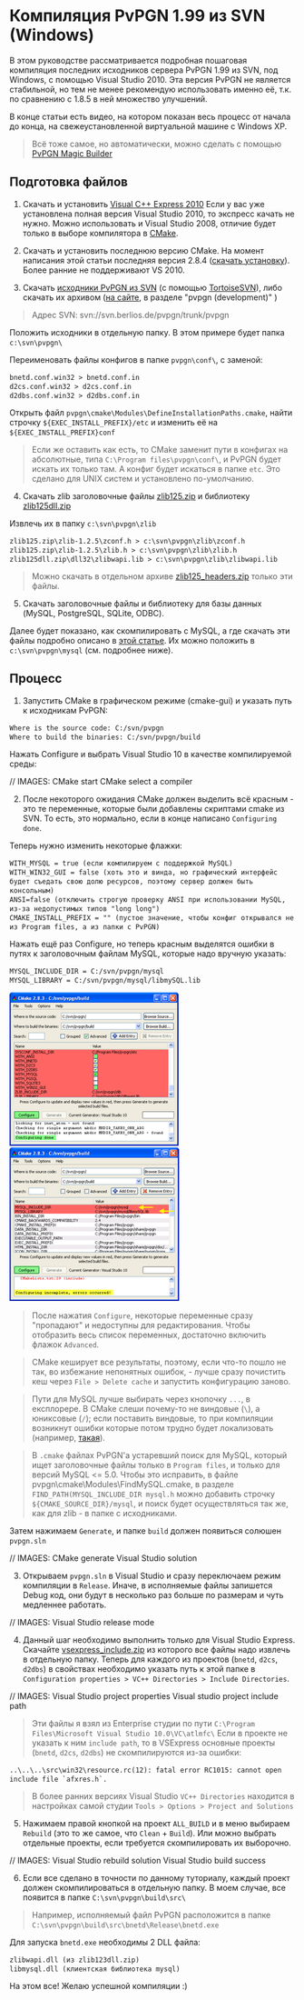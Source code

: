 Компиляция PvPGN 1.99 из SVN (Windows)
===

В этом руководстве рассматривается подробная пошаговая компиляция последних исходников сервера PvPGN 1.99 из SVN, под Windows, с помощью Visual Studio 2010. Эта версия PvPGN не является стабильной, но тем не менее рекомендую использовать именно её, т.к. по сравнению с 1.8.5 в ней множество улучшений. 

В конце статьи есть видео, на котором показан весь процесс от начала до конца, на свежеустановленной виртуальной машине с Windows XP. 


> Всё тоже самое, но автоматически, можно сделать с помощью [PvPGN Magic Builder][1]


Подготовка файлов
-----------------

1. Скачать и установить [Visual C++ Express 2010][2]
Если у вас уже установлена полная версия Visual Studio 2010, то экспресс качать не нужно. 
Можно использовать и Visual Studio 2008, отличие будет только в выборе компилятора в [CMake][3]. 

2. Скачать и установить последнюю версию CMake. На момент написания этой статьи последняя версия 2.8.4 ([скачать установку][4]). Более ранние не поддерживают VS 2010. 

3. Скачать [исходники PvPGN из SVN][5] (с помощью [TortoiseSVN][6]), либо скачать их архивом ([на сайте][7], в разделе   "pvpgn (development)" ) 
 > Адрес SVN: svn://svn.berlios.de/pvpgn/trunk/pvpgn

 
 Положить исходники в отдельную папку. В этом примере будет папка `c:\svn\pvpgn\`

 Переименовать файлы конфигов в папке `pvpgn\conf\`, с заменой:
 ```
 bnetd.conf.win32 > bnetd.conf.in 
 d2cs.conf.win32 > d2cs.conf.in 
 d2dbs.conf.win32 > d2dbs.conf.in 
 ```

 Открыть файл `pvpgn\cmake\Modules\DefineInstallationPaths.cmake`, найти строчку `${EXEC_INSTALL_PREFIX}/etc` и изменить  её на `${EXEC_INSTALL_PREFIX}conf`
 
 > Если же оставить как есть, то CMake заменит пути в конфигах на абсолютные, типа `C:\Program files\pvpgn\conf\`, и PvPGN будет искать их только там. А конфиг будет искаться в папке `etc`. Это сделано для UNIX систем и установлено по-умолчанию.

4. Скачать zlib заголовочные файлы [zlib125.zip][8] и библиотеку [zlib125dll.zip][9]

 Извлечь их в папку `c:\svn\pvpgn\zlib`
 ```
 zlib125.zip\zlib-1.2.5\zconf.h > c:\svn\pvpgn\zlib\zconf.h 
 zlib125.zip\zlib-1.2.5\zlib.h > c:\svn\pvpgn\zlib\zlib.h 
 zlib125dll.zip\dll32\zlibwapi.lib > c:\svn\pvpgn\zlib\zlibwapi.lib
 ```
 > Можно скачать в отдельном архиве [zlib125_headers.zip][10] только эти файлы.


5. Скачать заголовочные файлы и библиотеку для базы данных (MySQL, PostgreSQL, SQLite, ODBC). 

 Далее будет показано, как скомпилировать с MySQL, а где скачать эти файлы подробно описано в [этой статье][11]. 
 Их можно положить в `c:\svn\pvpgn\mysql` (см. подробнее ниже).



Процесс
-------
1. Запустить CMake в графическом режиме (cmake-gui) и указать путь к исходникам PvPGN:

 ```
 Where is the source code: C:/svn/pvpgn 
 Where to build the binaries: C:/svn/pvpgn/build
 ```

 Нажать Configure и выбрать Visual Studio 10 в качестве компилируемой среды: 

 // IMAGES: CMake start CMake select a compiler


2. После некоторого ожидания CMake должен выделить всё красным - это те переменные, которые были добавлены скриптами cmake из SVN. То есть, это нормально, если в конце написано `Configuring done`. 

 Теперь нужно изменить некоторые флажки:
 ```
 WITH_MYSQL = true (если компилируем с поддержкой MySQL) 
 WITH_WIN32_GUI = false (хоть это и винда, но графический интерфейс будет съедать свою долю ресурсов, поэтому сервер должен быть консольным) 
 ANSI=false (отключить строгую проверку ANSI при использовании MySQL, из-за недопустимых типов "long long") 
 CMAKE_INSTALL_PREFIX = "" (пустое значение, чтобы конфиг открывался не из Program files, а из папки с PvPGN)
 ```

 Нажать ещё раз Configure, но теперь красным выделятся ошибки в путях к заголовочным файлам MySQL, которые надо вручную указать:
 ```
 MYSQL_INCLUDE_DIR = C:/svn/pvpgn/mysql 
 MYSQL_LIBRARY = C:/svn/pvpgn/mysql/libmySQL.lib
 ```

 [![CMake configure](cmake_configure_small.png)](cmake_configure.png)
 [![CMake configure MySQL](cmake_configure_mysql_small.png)](cmake_configure_mysql.png)
 

 > После нажатия `Configure`, некоторые переменные сразу "пропадают" и недоступны для редактирования. Чтобы отобразить весь список переменных, достаточно включить флажок `Advanced`. 

 > CMake кеширует все результаты, поэтому, если что-то пошло не так, во избежание непонятных ошибок, - лучше сразу почистить кеш через `File > Delete cache` и запустить конфигурацию заново. 

 > Пути для MySQL лучше выбирать через кнопочку `...`, в експлорере. В CMake слеши почему-то не виндовые (`\`), а юниксовые (`/`); если поставить виндовые, то при компиляции возникнут ошибки которые потом трудно будет локализовать (например, [такая][12]). 

 > В `.cmake` файлах PvPGN'a устаревший поиск для MySQL, который ищет заголовочные файлы только в `Program files`, и только для версий MySQL <= 5.0. 
 Чтобы это исправить, в файле pvpgn\cmake\Modules\FindMySQL.cmake, в разделе `FIND_PATH(MYSQL_INCLUDE_DIR mysql.h` можно добавить строчку `${CMAKE_SOURCE_DIR}/mysql`, и поиск будет осуществляться так же, как для zlib - в папке с исходниками.


 Затем нажимаем `Generate`, и папке `build` должен появиться солюшен `pvpgn.sln`

 // IMAGES: CMake generate Visual Studio solution


3. Открываем `pvpgn.sln` в Visual Studio и сразу переключаем режим компиляции в `Release`. Иначе, в исполняемые файлы запишется Debug код, они будут в несколько раз больше по размерам и чуть медленнее работать. 

 // IMAGES: Visual Studio release mode


4. Данный шаг необходимо выполнить только для Visual Studio Express. 
 Скачайте [vsexpress_include.zip][13] из которого все файлы надо извлечь в отдельную папку. 
 Теперь для каждого из проектов (`bnetd`, `d2cs`, `d2dbs`) в свойствах необходимо указать путь к этой папке в `Configuration properties > VC++ Directories > Include Directories`. 

 // IMAGES: Visual Studio project properties Visual studio project include path


 > Эти файлы я взял из Enterprise студии по пути `C:\Program Files\Microsoft Visual Studio 10.0\VC\atlmfc\` 
 > Если в проекте не указать к ним `include path`, то в VSExpress основные проекты (`bnetd`, `d2cs`, `d2dbs`) не скомпилируются из-за ошибки:
 ```
 ..\..\..\src\win32\resource.rc(12): fatal error RC1015: cannot open include file `afxres.h`.
 ```

 > В более ранних версиях Visual Studio `VC++ Directories` находится в настройках самой студии `Tools > Options > Project and Solutions`


5. Нажимаем правой кнопкой на проект `ALL_BUILD` и в меню выбираем `Rebuild` (это то же самое, что `Clean` + `Build`). Или можно выбрать отдельные проекты, если требуется скомпилировать их выборочно. 

 // IMAGES: Visual Studio rebuild solution Visual Studio build success


6. Если все сделано в точности по данному туториалу, каждый проект должен скомпилироваться в отдельную папку. В моем случае, все появится в папке `C:\svn\pvpgn\build\src\`
 > Например, исполняемый файл PvPGN расположится в папке `C:\svn\pvpgn\build\src\bnetd\Release\bnetd.exe`

 Для запуска `bnetd.exe` необходимы 2 DLL файла:
 ```
 zlibwapi.dll (из zlib123dll.zip) 
 libmysql.dll (клиентская библиотека mysql) 
 ```

На этом все! Желаю успешной компиляции :) 


[1]: http://code.google.com/p/pvpgn-magic-builder
[2]: http://www.microsoft.com/visualstudio/ru-ru/products/2010-editions/visual-cpp-express
[3]: http://www.cmake.org/cmake/resources/software.html
[4]: http://www.cmake.org/files/v2.8/cmake-2.8.4-win32-x86.exe
[5]: http://developer.berlios.de/svn/?group_id=2291
[6]: http://tortoisesvn.net/downloads.html
[7]: http://developer.berlios.de/project/showfiles.php?group_id=2291
[8]: http://www.winimage.com/zLibDll/zlib125.zip
[9]: http://www.winimage.com/zLibDll/zlib125dll.zip
[10]: http://harpywar.com/files/items/pvpgn/zlib125_headers.zip
[11]: http://harpywar.com/?a=articles&b=2&c=1&d=70
[12]: http://forums.pvpgn.org/index.php?topic=103.msg16587#msg16587
[13]: http://harpywar.com/files/items/pvpgn/vsexpress_include.zip





